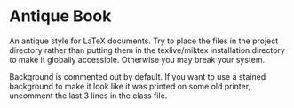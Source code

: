 # Antique Book

An antique style for LaTeX documents. Try to place the files in the project directory rather than putting them in the texlive/miktex installation directory to make it globally accessible. Otherwise you may break your system.

Background is commented out by default. If you want to use a stained background to make it look like it was printed on some old printer, uncomment the last 3 lines in the class file.
